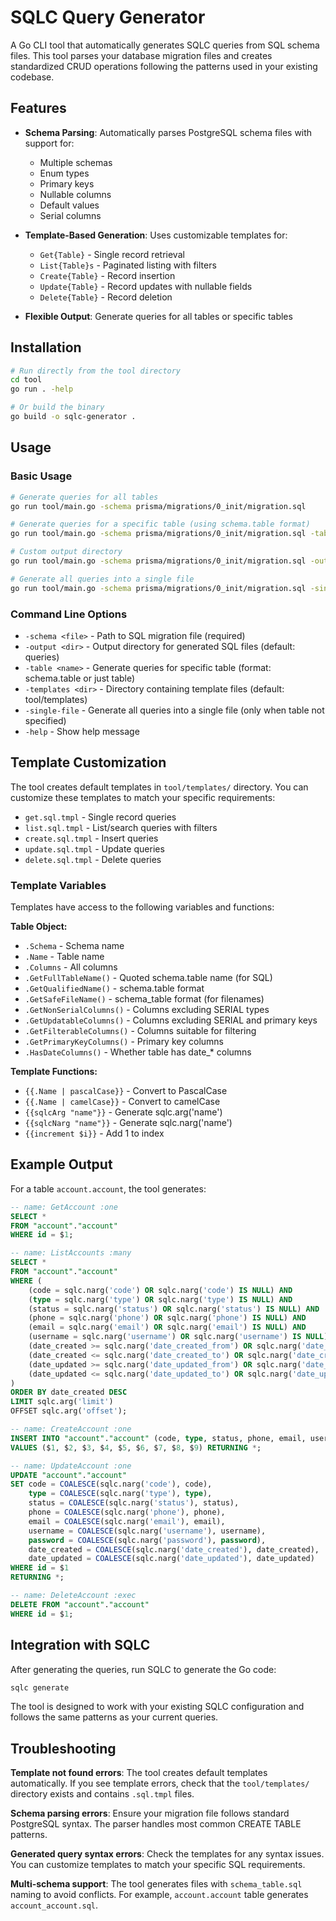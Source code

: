 # SQLC Query Generator

A Go CLI tool that automatically generates SQLC queries from SQL schema files. This tool parses your database migration files and creates standardized CRUD operations following the patterns used in your existing codebase.

## Features

- **Schema Parsing**: Automatically parses PostgreSQL schema files with support for:
  - Multiple schemas
  - Enum types
  - Primary keys
  - Nullable columns
  - Default values
  - Serial columns

- **Template-Based Generation**: Uses customizable templates for:
  - `Get{Table}` - Single record retrieval
  - `List{Table}s` - Paginated listing with filters
  - `Create{Table}` - Record insertion
  - `Update{Table}` - Record updates with nullable fields
  - `Delete{Table}` - Record deletion

- **Flexible Output**: Generate queries for all tables or specific tables

## Installation

```bash
# Run directly from the tool directory
cd tool
go run . -help

# Or build the binary
go build -o sqlc-generator .
```

## Usage

### Basic Usage

```bash
# Generate queries for all tables
go run tool/main.go -schema prisma/migrations/0_init/migration.sql

# Generate queries for a specific table (using schema.table format)
go run tool/main.go -schema prisma/migrations/0_init/migration.sql -table account.account

# Custom output directory
go run tool/main.go -schema prisma/migrations/0_init/migration.sql -output generated_queries

# Generate all queries into a single file
go run tool/main.go -schema prisma/migrations/0_init/migration.sql -single-file
```

### Command Line Options

- `-schema <file>` - Path to SQL migration file (required)
- `-output <dir>` - Output directory for generated SQL files (default: queries)
- `-table <name>` - Generate queries for specific table (format: schema.table or just table)
- `-templates <dir>` - Directory containing template files (default: tool/templates)
- `-single-file` - Generate all queries into a single file (only when table not specified)
- `-help` - Show help message

## Template Customization

The tool creates default templates in `tool/templates/` directory. You can customize these templates to match your specific requirements:

- `get.sql.tmpl` - Single record queries
- `list.sql.tmpl` - List/search queries with filters
- `create.sql.tmpl` - Insert queries
- `update.sql.tmpl` - Update queries
- `delete.sql.tmpl` - Delete queries

### Template Variables

Templates have access to the following variables and functions:

**Table Object:**

- `.Schema` - Schema name
- `.Name` - Table name
- `.Columns` - All columns
- `.GetFullTableName()` - Quoted schema.table name (for SQL)
- `.GetQualifiedName()` - schema.table format
- `.GetSafeFileName()` - schema_table format (for filenames)
- `.GetNonSerialColumns()` - Columns excluding SERIAL types
- `.GetUpdatableColumns()` - Columns excluding SERIAL and primary keys
- `.GetFilterableColumns()` - Columns suitable for filtering
- `.GetPrimaryKeyColumns()` - Primary key columns
- `.HasDateColumns()` - Whether table has date_* columns

**Template Functions:**

- `{{.Name | pascalCase}}` - Convert to PascalCase
- `{{.Name | camelCase}}` - Convert to camelCase
- `{{sqlcArg "name"}}` - Generate sqlc.arg('name')
- `{{sqlcNarg "name"}}` - Generate sqlc.narg('name')
- `{{increment $i}}` - Add 1 to index

## Example Output

For a table `account.account`, the tool generates:

```sql
-- name: GetAccount :one
SELECT *
FROM "account"."account"
WHERE id = $1;

-- name: ListAccounts :many
SELECT *
FROM "account"."account"
WHERE (
    (code = sqlc.narg('code') OR sqlc.narg('code') IS NULL) AND
    (type = sqlc.narg('type') OR sqlc.narg('type') IS NULL) AND
    (status = sqlc.narg('status') OR sqlc.narg('status') IS NULL) AND
    (phone = sqlc.narg('phone') OR sqlc.narg('phone') IS NULL) AND
    (email = sqlc.narg('email') OR sqlc.narg('email') IS NULL) AND
    (username = sqlc.narg('username') OR sqlc.narg('username') IS NULL) AND
    (date_created >= sqlc.narg('date_created_from') OR sqlc.narg('date_created_from') IS NULL) AND
    (date_created <= sqlc.narg('date_created_to') OR sqlc.narg('date_created_to') IS NULL) AND
    (date_updated >= sqlc.narg('date_updated_from') OR sqlc.narg('date_updated_from') IS NULL) AND
    (date_updated <= sqlc.narg('date_updated_to') OR sqlc.narg('date_updated_to') IS NULL)
)
ORDER BY date_created DESC
LIMIT sqlc.arg('limit')
OFFSET sqlc.arg('offset');

-- name: CreateAccount :one
INSERT INTO "account"."account" (code, type, status, phone, email, username, password, date_created, date_updated)
VALUES ($1, $2, $3, $4, $5, $6, $7, $8, $9) RETURNING *;

-- name: UpdateAccount :one
UPDATE "account"."account"
SET code = COALESCE(sqlc.narg('code'), code),
    type = COALESCE(sqlc.narg('type'), type),
    status = COALESCE(sqlc.narg('status'), status),
    phone = COALESCE(sqlc.narg('phone'), phone),
    email = COALESCE(sqlc.narg('email'), email),
    username = COALESCE(sqlc.narg('username'), username),
    password = COALESCE(sqlc.narg('password'), password),
    date_created = COALESCE(sqlc.narg('date_created'), date_created),
    date_updated = COALESCE(sqlc.narg('date_updated'), date_updated)
WHERE id = $1
RETURNING *;

-- name: DeleteAccount :exec
DELETE FROM "account"."account"
WHERE id = $1;
```

## Integration with SQLC

After generating the queries, run SQLC to generate the Go code:

```bash
sqlc generate
```

The tool is designed to work with your existing SQLC configuration and follows the same patterns as your current queries.

## Troubleshooting

**Template not found errors**: The tool creates default templates automatically. If you see template errors, check that the `tool/templates/` directory exists and contains `.sql.tmpl` files.

**Schema parsing errors**: Ensure your migration file follows standard PostgreSQL syntax. The parser handles most common CREATE TABLE patterns.

**Generated query syntax errors**: Check the templates for any syntax issues. You can customize templates to match your specific SQL requirements.

**Multi-schema support**: The tool generates files with `schema_table.sql` naming to avoid conflicts. For example, `account.account` table generates `account_account.sql`.
